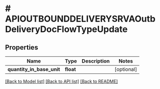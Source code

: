 # # APIOUTBOUNDDELIVERYSRVAOutbDeliveryDocFlowTypeUpdate

## Properties

Name | Type | Description | Notes
------------ | ------------- | ------------- | -------------
**quantity_in_base_unit** | **float** |  | [optional]

[[Back to Model list]](../../README.md#models) [[Back to API list]](../../README.md#endpoints) [[Back to README]](../../README.md)
